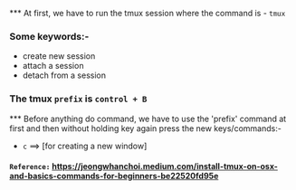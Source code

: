 *** At first, we have to run the tmux session where the command is - `tmux`

### Some keywords:-
- create new session
- attach a session
- detach from a session


### The tmux `prefix` is `control + B`

*** Before anything do command, we have to use the 'prefix' command at first and then
without holding key again press the new keys/commands:-

* `c` ==> [for creating a new window]


#### `Reference:` https://jeongwhanchoi.medium.com/install-tmux-on-osx-and-basics-commands-for-beginners-be22520fd95e